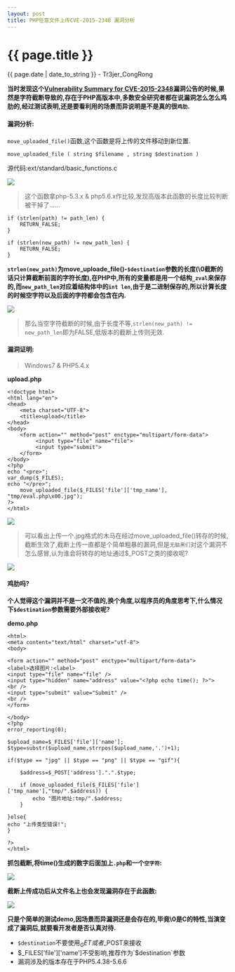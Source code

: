 ```yaml
---
layout: post
title: PHP任意文件上传CVE-2015-2348 漏洞分析
---
```


{{ page.title }}
================
<p class="date">{{ page.date | date_to_string }} - Tr3jer_CongRong</p>

**当时发现这个<a target="_blank" href="https://web.nvd.nist.gov/view/vuln/detail?vulnId=CVE-2015-2348">Vulnerability Summary for CVE-2015-2348</a>漏洞公告的时候,果然是字符截断导致的,存在于PHP高版本中,多数安全研究者都在说漏洞怎么怎么鸡肋的,经过测试表明,还是要看利用的场景而异说明是不是真的很`鸡肋`.**

#### 漏洞分析:
`move_uploaded_file()`函数,这个函数是将上传的文件移动到新位置.

	move_uploaded_file ( string $filename , string $destination )

源代码:ext/standard/basic_functions.c

<img src="http://blog-1252048719.cos.ap-shanghai.myqcloud.com/43t45ge.png">

> 这个函数拿php-5.3.x & php5.6.x作比较,发现高版本此函数的长度比较判断被干掉了......

	if (strlen(path) != path_len) {
		RETURN_FALSE;
	}
	
	if (strlen(new_path) != new_path_len) {
		RETURN_FALSE;
	}
	
**`strlen(new_path)`为move_uploade_file()-`$destination`参数的长度(\0截断的话只计算截断前面的字符长度),在PHP中,所有的变量都是用一个结构`_zval`来保存的,而`new_path_len`对应着结构体中的`int len`,由于是二进制保存的,所以计算长度的时候空字符以及后面的字符都会包含在内.**

<img src="http://blog-1252048719.cos.ap-shanghai.myqcloud.com/3wyesd78iyu.png">

>那么当空字符截断的时候,由于长度不等,`strlen(new_path) != new_path_len`即为FALSE,低版本的截断上传则无效.

#### 漏洞证明:
>Windows7 & PHP5.4.x

**upload.php**

	<!doctype html>
	<html lang="en">
	<head>
		<meta charset="UTF-8">
		<title>upload</title>
	</head>
	<body>
		<form action="" method="post" enctype="multipart/form-data">
			 <input type="file" name="file">
			 <input type="submit">
		</form>
	</body>
	<?php 
	echo "<pre>";
	var_dump($_FILES);
	echo "</pre>";
		move_uploaded_file($_FILES['file']['tmp_name'], "tmp/eval.php\x00.jpg");
	?>
	</html>

<img src="http://blog-1252048719.cos.ap-shanghai.myqcloud.com/3wref.png">

>可以看出上传一个.jpg格式的木马在经过move_uploaded_file()转存的时候,截断生效了,截断上传一直都是个简单粗暴的漏洞,但是`无脑黑们`对这个漏洞不怎么感冒,认为谁会将转存的地址通过$_POST之类的接收呢?

<img src="http://blog-1252048719.cos.ap-shanghai.myqcloud.com/2qwasf.png">

#### 鸡肋吗?

**个人觉得这个漏洞并不是一文不值的,换个角度,以程序员的角度思考下,什么情况下`$destination`参数需要外部接收呢?**

**demo.php**

	<html>
	<meta content="text/html" charset="utf-8">
	<body>
	
	<form action="" method="post" enctype="multipart/form-data">
	<label>选择图片:<label>
	<input type="file" name="file" />
	<input type="hidden" name="address" value="<?php echo time(); ?>">
	<br />
	<input type="submit" value="Submit" />
	<br />
	</form>
	
	</body>
	<?php
	error_reporting(0);
	
	$upload_name=$_FILES['file']['name'];
	$type=substr($upload_name,strrpos($upload_name,'.')+1);
	
	if($type == "jpg" || $type == "png" || $type == "gif"){
	
		$address=$_POST['address'].".".$type;
	
		if (move_uploaded_file($_FILES['file']['tmp_name'],"tmp/".$address)) {
			echo "图片地址:tmp/".$address;
		}
		
	}else{
	echo "上传类型错误!";
	}
	
	?>
	</html>

**抓包截断,将time()生成的数字后面加上`.php`和一个`空字符`:**

<img src="http://blog-1252048719.cos.ap-shanghai.myqcloud.com/3regrfd.PNG">

**截断上传成功后从文件名上也会发现漏洞存在于此函数:**

<img src="http://blog-1252048719.cos.ap-shanghai.myqcloud.com/w23sdf.PNG">

**只是个简单的测试demo,因场景而异漏洞还是会存在的,毕竟\0是C的特性,当演变成了漏洞后,就要看开发者是否认真对待.**

* `$destination`不要使用$_GET或者$_POST来接收
* $_FILES['file']['name']不受影响,推荐作为`$destination`参数
* 漏洞涉及的版本存在于PHP5.4.38-5.6.6